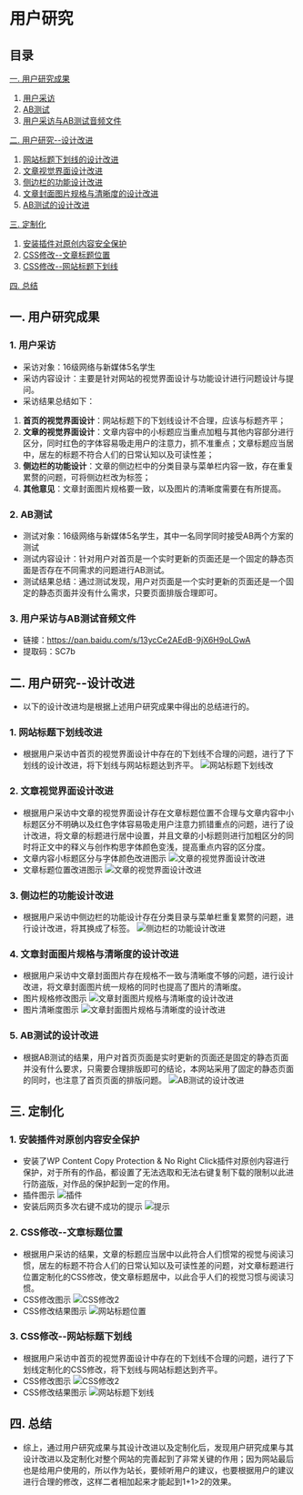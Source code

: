 # 用户研究

## 目录
[一. 用户研究成果](#1)
1. [用户采访](#11)
2. [AB测试](#12)
3. [用户采访与AB测试音频文件](#13)

[二. 用户研究--设计改进](#2)
1. [网站标题下划线的设计改进](#21)
2. [文章视觉界面设计改进](#22)
3. [侧边栏的功能设计改进](#23)
4. [文章封面图片规格与清晰度的设计改进](#24)
5. [AB测试的设计改进](#25)

[三. 定制化](#3)
1. [安装插件对原创内容安全保护](#31)
2. [CSS修改--文章标题位置](#32)
3. [CSS修改--网站标题下划线](#33)

[四. 总结](#4)

## <a id="1">一. 用户研究成果</a>
### <a id="11">1. 用户采访</a>
- 采访对象：16级网络与新媒体5名学生
- 采访内容设计：主要是针对网站的视觉界面设计与功能设计进行问题设计与提问。
- 采访结果总结如下：
1. **首页的视觉界面设计**：网站标题下的下划线设计不合理，应该与标题齐平；
2. **文章的视觉界面设计**：文章内容中的小标题应当重点加粗与其他内容部分进行区分，同时红色的字体容易吸走用户的注意力，抓不准重点；文章标题应当居中，居左的标题不符合人们的日常认知以及可读性差；
3. **侧边栏的功能设计**：文章的侧边栏中的分类目录与菜单栏内容一致，存在重复累赘的问题，可将侧边栏改为标签；
4. **其他意见**：文章封面图片规格要一致，以及图片的清晰度需要在有所提高。

### <a id="12">2. AB测试</a>
- 测试对象：16级网络与新媒体5名学生，其中一名同学同时接受AB两个方案的测试
- 测试内容设计：针对用户对首页是一个实时更新的页面还是一个固定的静态页面是否存在不同需求的问题进行AB测试。
- 测试结果总结：通过测试发现，用户对页面是一个实时更新的页面还是一个固定的静态页面并没有什么需求，只要页面排版合理即可。

### <a id="13">3. 用户采访与AB测试音频文件</a>
- 链接：https://pan.baidu.com/s/13ycCe2AEdB-9jX6H9oLGwA
- 提取码：SC7b

## <a id="2">二. 用户研究--设计改进</a>
- 以下的设计改进均是根据上述用户研究成果中得出的总结进行的。

### <a id="21">1. 网站标题下划线改进</a>
- 根据用户采访中首页的视觉界面设计中存在的下划线不合理的问题，进行了下划线的设计改进，将下划线与网站标题达到齐平。
![网站标题下划线改](https://github.com/YouYou-Chen/chenrouyin.me/blob/master/images/xiahua.jpg)

### <a id="22">2. 文章视觉界面设计改进</a>
- 根据用户采访中文章的视觉界面设计存在文章标题位置不合理与文章内容中小标题区分不明确以及红色字体容易吸走用户注意力抓错重点的问题，进行了设计改进，将文章的标题进行居中设置，并且文章的小标题则进行加粗区分的同时将正文中的释义与创作构思字体颜色变浅，提高重点内容的区分度。
- 文章内容小标题区分与字体颜色改进图示
![文章的视觉界面设计改进](https://github.com/YouYou-Chen/chenrouyin.me/blob/master/images/qufen.jpg)
- 文章标题位置改进图示
![文章的视觉界面设计改进](https://github.com/YouYou-Chen/chenrouyin.me/blob/master/images/biaoti.jpg)

### <a id="23">3. 侧边栏的功能设计改进</a>
- 根据用户采访中侧边栏的功能设计存在分类目录与菜单栏重复累赘的问题，进行设计改进，将其换成了标签。
![侧边栏的功能设计改进](https://github.com/YouYou-Chen/chenrouyin.me/blob/master/images/mulu.jpg)

### <a id="24">4. 文章封面图片规格与清晰度的设计改进</a>
- 根据用户采访中文章封面图片存在规格不一致与清晰度不够的问题，进行设计改进，将文章封面图片统一规格的同时也提高了图片的清晰度。
- 图片规格修改图示
![文章封面图片规格与清晰度的设计改进](https://github.com/YouYou-Chen/chenrouyin.me/blob/master/images/guige.jpg)
- 图片清晰度图示
![文章封面图片规格与清晰度的设计改进](https://github.com/YouYou-Chen/chenrouyin.me/blob/master/images/qingxi.jpg)

### <a id="25">5. AB测试的设计改进</a>
- 根据AB测试的结果，用户对首页页面是实时更新的页面还是固定的静态页面并没有什么要求，只需要合理排版即可的结论，本网站采用了固定的静态页面的同时，也注意了首页页面的排版问题。
![AB测试的设计改进](https://github.com/YouYou-Chen/chenrouyin.me/blob/master/images/guding.png)

## <a id="3">三. 定制化</a>
### <a id="31">1. 安装插件对原创内容安全保护</a>
- 安装了WP Content Copy Protection & No Right Click插件对原创内容进行保护，对于所有的作品，都设置了无法选取和无法右键复制下载的限制以此进行防盗版，对作品的保护起到一定的作用。
- 插件图示
![插件](https://github.com/YouYou-Chen/chenrouyin.me/blob/master/images/copy1.png)
- 安装后网页多次右键不成功的提示
![提示](https://github.com/YouYou-Chen/chenrouyin.me/blob/master/images/copy.png)


### <a id="32">2. CSS修改--文章标题位置</a>
- 根据用户采访的结果，文章的标题应当居中以此符合人们惯常的视觉与阅读习惯，居左的标题不符合人们的日常认知以及可读性差的问题，对文章标题进行位置定制化的CSS修改，使文章标题居中，以此合乎人们的视觉习惯与阅读习惯。
- CSS修改图示
![CSS修改2](https://github.com/YouYou-Chen/chenrouyin.me/blob/master/images/center.png)
- CSS修改结果图示
![网站标题位置](https://github.com/YouYou-Chen/chenrouyin.me/blob/master/images/biaoti.jpg)


### <a id="33">3. CSS修改--网站标题下划线</a>
- 根据用户采访中首页的视觉界面设计中存在的下划线不合理的问题，进行了下划线定制化的CSS修改，将下划线与网站标题达到齐平。
- CSS修改图示
![CSS修改2](https://github.com/YouYou-Chen/chenrouyin.me/blob/master/images/xian.png)
- CSS修改结果图示
![网站标题下划线](https://github.com/YouYou-Chen/chenrouyin.me/blob/master/images/xiahua.jpg)

## <a id="4">四. 总结</a>
- 综上，通过用户研究成果与其设计改进以及定制化后，发现用户研究成果与其设计改进以及定制化对整个网站的完善起到了非常关键的作用；因为网站最后也是给用户使用的，所以作为站长，要倾听用户的建议，也要根据用户的建议进行合理的修改，这样二者相加起来才能起到1+1>2的效果。








